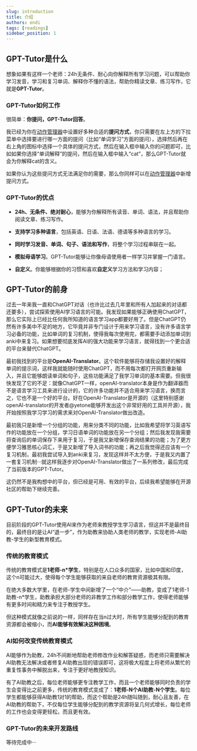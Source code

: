 ```yaml
---
slug: introduction
title: 介绍
authors: endi
tags: [readings]
sidebar_position: 1
---
```




## GPT-Tutor是什么

想象如果有这样一个老师：24h无条件、耐心向你解释所有学习问题，可以帮助你学习发音，学习和复习单词、解释你不懂的语法，帮助你精读文章、练习写作，它就是**GPT-Tutor**。

### GPT-Tutor如何工作

很简单：**你提问，GPT-Tutor回答**。

我已经为你在[动作管理器](./actionManager-explain/main.md)中设置好多种合适的**提问方式**，你只需要在左上方的下拉菜单中选择要进行哪一方面的提问（比如“单词学习”方面的提问），选择然后再在右上角的图标中选择一个具体的提问方式，然后在输入框中输入你的问题即可，比如如果你选择“单词解释”的提问，然后在输入框中输入“cat”，那么GPT-Tutor就会为你解释cat的含义。

如果你认为这些提问方式无法满足你的需要，那么你同样可以在[动作管理器](./actionManager-explain/main.md)中新增提问方式。


### GPT-Tutor的优点

- **24h、无条件、绝对耐心**，能够为你解释所有读音、单词、语法，并且帮助你阅读文章、练习写作。

- **支持学习多种语言**，包括英语、日语、法语、德语等多种语言的学习。

- **同时学习发音、单词、句子、语法和写作**，将整个学习过程串联在一起。

- **模拟母语学习**。GPT-Tutor能够让你像母语使用者一样学习并掌握一门语言。

- **自定义**。你能够根据你的习惯和喜欢**自定义**学习方法和学习内容；




## GPT-Tutor的前身

过去一年来我一直和ChatGPT对话（也许比过去几年里和所有人加起来的对话都还要多），尝试探索使用AI学习语言的可能。我发现如果能够正确使用ChatGPT，那么它实际上已经比任何我所知道的语言学习app都要好用了。但是ChatGPT仍然有许多美中不足的地方，它毕竟并非专门设计于用来学习语言，没有许多语言学习必备的功能，比如单词的复习机制，使得我每次使用完，都需要手动添加单词到anki中来复习。如果想要彻底发挥AI的强大功能来学习语言，就得找到一个更合适的平台来替代ChatGPT。

最初我找到的平台是**OpenAI-Translator**。这个软件能够将存储我设置好的解释单词的提示词，这样我就能随时使用ChatGPT，而不用每次都打开网页重新输入，并且它能够朗读单词和句子，这些功能满足了我学习单词的基本需要。但我很快发现了它的不足：就像ChatGPT一样，openAI-translator本身是作为翻译器而不是语言学习工具来进行设计的，它的许多功能并不适合用来学习语言，换而言之，它也不是一个好的平台。好在OpenAI-Translator是开源的（这里特别感谢openAI-translator的开发者@yetone能够开发出这个非常好用的工具并开源），我开始按照我学习学习的需求来对OpenAI-Translator做出改造。

最初我只是新增一个分组的功能，用来分类不同的功能，比如我希望将学习英语写作的功能放在一个分组，学习日语单词的功能放在另一个分组；然后我发现我需要将查询后的单词保存下来用于复习，于是我又新增保存查询结果的功能；为了更方便学习雅思核心词汇，于是又新增了导入词书的功能；再之后我觉得还应该有一个复习机制，最初我尝试导入到anki来复习，发现这样并不太方便，于是我又内置了一套复习机制···就这样我逐步对OpenAI-Translator做出了一系列修改，最后完成了当前版本的GPT-Tutor。

这仍然不是我构想中的平台，但已经是可用、有效的平台，后续我希望能够在开源社区的帮助下继续完善。

## GPT-Tutor的未来

目前阶段的GPT-Tutor使用AI来作为老师来教授学生学习语言，但这并不是最终目的，最终目的是让AI“退一步”，作为助教来协助人类老师的教学，实现老师-AI助教-学生的新型教育模式。

### 传统的教育模式

传统的教育模式是**1老师-n*学生**，特别是在人口众多的国家，比如中国和印度，这个n可能过大，使得每个学生能够获取的来自老师的教育资源极其有限。

在绝大多数大学里，在老师-学生中间新增了一个“中介”——助教，变成了1老师-1助教-n*学生，助教承担大部分老师的非教学工作和部分教学工作，使得老师能够有更多时间和精力来专注于教授学生。

但这种模式就像之前说的一样，同样存在当n过大时，所有学生能够分配到的教育资源都会被缩小，而**AI能够有效解决这种困境**。

### AI如何改变传统教育模式

AI能够作为助教，24h不间断地帮助老师修改作业和解答疑惑，而老师只需要解决AI助教无法解决或者修复AI助教出现的错误即可，这将极大程度上将老师从繁忙的重复性事务中解脱出来，专注于更好地教授知识。

有了AI助教之后，每位老师能够更专注教学工作，而且一个老师能够同时负责的学生会变得比之前更多，传统的教育模式变成了：**1老师-N个AI助教-N个学生**。每位学生都能够获得AI助教1对1的帮助，而这个帮助是24h随叫随到，耐心且友善，在AI助教的帮助下，不仅每位学生能够分配到的教学资源将呈几何式增长，每位老师的工作也会变得更轻松，而且更有效。

### GPT-Tutor的未来开发路线

等待完成中···

